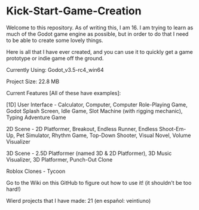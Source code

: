 # Kick-Start-Game-Creation

Welcome to this repository. As of writing this, I am 16. I am trying to learn as much of the Godot game engine as possible, but in order to do that I need to be able to create some lovely things.

Here is all that I have ever created, and you can use it to quickly get a game prototype or indie game off the ground.

Currently Using: Godot_v3.5-rc4_win64

Project Size: 22.8 MB

Current Features [All of these have examples]:

[1D] User Interface - Calculator, Computer, Computer Role-Playing Game, Godot Splash Screen, Idle Game, Slot Machine (with rigging mechanic), Typing Adventure Game

2D Scene - 2D Platformer, Breakout, Endless Runner, Endless Shoot-Em-Up, Pet Simulator, Rhythm Game, Top-Down Shooter, Visual Novel, Volume Visualizer

3D Scene - 2.5D Platformer (named 3D & 2D Platformer), 3D Music Visualizer, 3D Platformer, Punch-Out Clone

Roblox Clones - Tycoon

Go to the Wiki on this GitHub to figure out how to use it! (it shouldn't be too hard!)

Wierd projects that I have made: 21 (en español: veintiuno)
